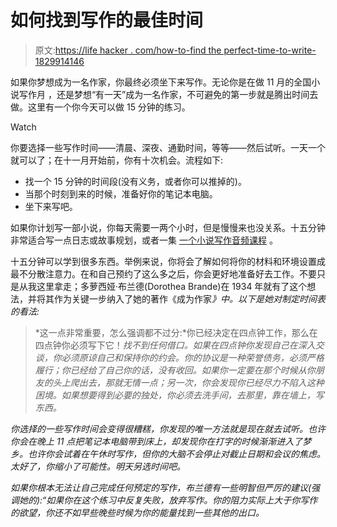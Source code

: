# 如何找到写作的最佳时间

> 原文:[https://life hacker . com/how-to-find the perfect-time-to-write-1829914146](https://lifehacker.com/how-to-find-the-perfect-time-to-write-1829914146)

如果你梦想成为一名作家，你最终必须坐下来写作。无论你是在做 11 月的全国小说写作月 ，还是梦想“有一天”成为一名作家，不可避免的第一步就是腾出时间去做。这里有一个你今天可以做 15 分钟的练习。

Watch

你要选择一些写作时间——清晨、深夜、通勤时间，等等——然后试听。一天一个就可以了；在十一月开始前，你有十次机会。流程如下:

*   找一个 15 分钟的时间段(没有义务，或者你可以推掉的)。
*   当那个时刻到来的时候，准备好你的笔记本电脑。
*   坐下来写吧。

如果你计划写一部小说，你每天需要一两个小时，但是慢慢来也没关系。十五分钟非常适合写一点日志或故事规划，或者一集 [一个小说写作音频课程](https://lifehacker.com/this-podcast-based-writing-course-will-get-you-working-1823612218) 。

十五分钟可以学到很多东西。举例来说，你将会了解如何将你的材料和环境设置成最不分散注意力。在和自己预约了这么多之后，你会更好地准备好去工作。不要只是从我这里拿走；多萝西娅·布兰德(Dorothea Brande)在 1934 年就有了这个想法，并将其作为关键一步纳入了她的著作《成为作家[](http://w3.salemstate.edu/~pglasser/18468462-Dorothea-Brande-Becoming-a-Writer.pdf)*》中。以下是她对制定时间表的看法:* 

> *这一点非常重要，怎么强调都不过分:*你已经决定在四点钟工作，那么在四点钟你必须写下它！*找不到任何借口。如果在四点钟你发现自己在深入交谈，你必须原谅自己和保持你的约会。你的协议是一种荣誉债务，必须严格履行；你已经给了自己你的话，没有收回。如果你一定要在那个时候从你朋友的头上爬出去，那就无情一点；另一次，你会发现你已经尽力不陷入这种困境。如果想要得到必要的独处，你必须去洗手间，去那里，靠在墙上，写东西。*

*你选择的一些写作时间会变得很糟糕，你发现的唯一方法就是现在就去试听。也许你会在晚上 11 点把笔记本电脑带到床上，却发现你在打字的时候渐渐进入了梦乡。也许你会试着在午休时写作，但你的大脑不会停止对截止日期和会议的焦虑。太好了，你缩小了可能性。明天另选时间吧。*

*如果你根本无法让自己完成任何预定的写作，布兰德有一些明智但严厉的建议(强调她的):“如果你在这个练习中反复失败，放弃写作。你的阻力实际上大于你写作的欲望，你还不如早些晚些时候为你的能量找到一些其他的出口。*